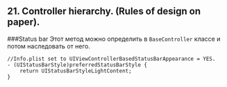 
## 21. Controller hierarchy. (Rules of design on paper).

###Status bar
Этот метод можно определить в `BaseController` классе и потом наследовать от него.
```objc
//Info.plist set to UIViewControllerBasedStatusBarAppearance = YES.
- (UIStatusBarStyle)preferredStatusBarStyle {
    return UIStatusBarStyleLightContent;
}
```










